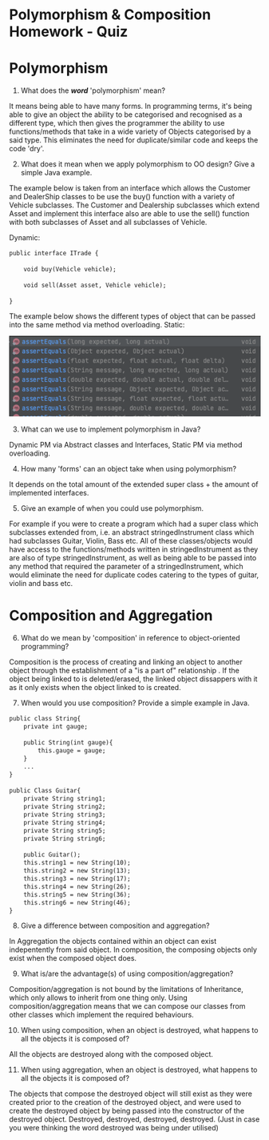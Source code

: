 # Polymorphism & Composition Homework - Quiz

# Polymorphism

1. What does the ___word___ 'polymorphism' mean?

It means being able to have many forms. In programming terms, it's being able to give an object the ability to be categorised and recognised as a different type, which then gives the programmer the ability to use functions/methods that take in a wide variety of Objects categorised by a said type. This eliminates the need for duplicate/similar code and keeps the code 'dry'. 

2. What does it mean when we apply polymorphism to OO design? Give a simple Java example.

The example below is taken from an interface which allows the Customer and DealerShip classes to be use the buy() function with a variety of Vehicle subclasses. The Customer and Dealership subclasses which extend Asset and implement this interface also are able to use the sell() function with both subclasses of Asset and all subclasses of Vehicle. 

Dynamic:
```
public interface ITrade {

    void buy(Vehicle vehicle);

    void sell(Asset asset, Vehicle vehicle);

}
```
The example below shows the different types of object that can be passed into the same method via method overloading. 
Static:

![Method Overloading](images/methodoverloading.png)

3. What can we use to implement polymorphism in Java?

Dynamic PM via Abstract classes and Interfaces, Static PM via method overloading. 

4. How many 'forms' can an object take when using polymorphism?

It depends on the total amount of the extended super class + the amount of implemented interfaces. 

5. Give an example of when you could use polymorphism.

For example if you were to create a program which had a super class which subclasses extended from, i.e. an abstract stringedInstrument class which had subclasses Guitar, Violin, Bass etc. All of these classes/objects would have access to the functions/methods written in stringedInstrument as they are also of type stringedInstrument, as well as being able to be passed into any method that required the parameter of a stringedInstrument, which would eliminate the need for duplicate codes catering to the types of guitar, violin and bass etc. 


# Composition and Aggregation

6. What do we mean by 'composition' in reference to object-oriented programming?

Composition is the process of creating and linking an object to another object through the establishment of a "is a part of" relationship . If the object being linked to is deleted/erased, the linked object dissappers with it as it only exists when the object linked to is created. 

7. When would you use composition? Provide a simple example in Java.

```
public class String{
    private int gauge;

    public String(int gauge){
        this.gauge = gauge;
    }
    ...
}

public Class Guitar{
    private String string1;
    private String string2;
    private String string3;
    private String string4;
    private String string5;
    private String string6;

    public Guitar();
    this.string1 = new String(10);
    this.string2 = new String(13);
    this.string3 = new String(17);
    this.string4 = new String(26);
    this.string5 = new String(36);
    this.string6 = new String(46);
}

```

8. Give a difference between composition and aggregation?

In Aggregation the objects contained within an object can exist indepentently from said object. In composition, the composing objects only exist when the composed object does. 

9. What is/are the advantage(s) of using composition/aggregation?

Composition/aggregation is not bound by the limitations of Inheritance, which only allows to inherit from one thing only. Using composition/aggregation means that we can compose our classes from other classes which implement the required behaviours. 

10. When using composition, when an object is destroyed, what happens to all the objects it is composed of?

All the objects are destroyed along with the composed object. 

11. When using aggregation, when an object is destroyed, what happens to all the objects it is composed of?

The objects that compose the destroyed object will still exist as they were created prior to the creation of the destroyed object, and were used to create the destroyed object by being passed into the constructor of the destroyed object. Destroyed, destroyed, destroyed, destroyed. (Just in case you were thinking the word destroyed was being under utilised)